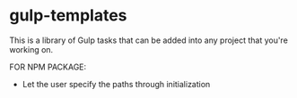 # gulp-templates #

This is a library of Gulp tasks that can be added into any project that you're working on.

FOR NPM PACKAGE:
 - Let the user specify the paths through initialization